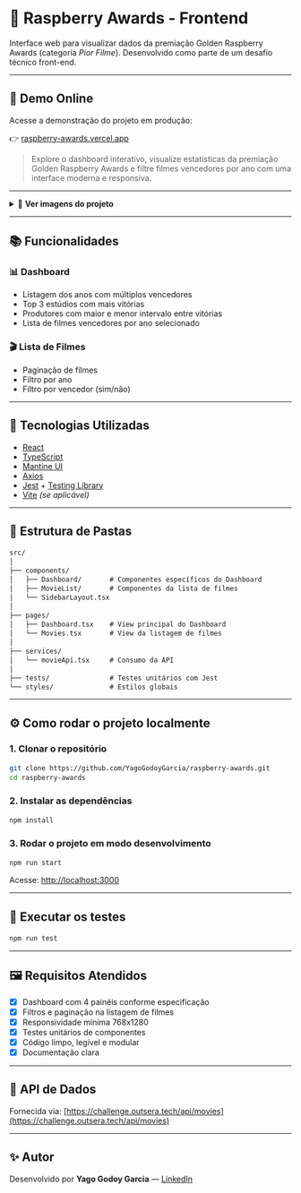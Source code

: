 # 🍿 Raspberry Awards - Frontend

Interface web para visualizar dados da premiação Golden Raspberry Awards (categoria *Pior Filme*). Desenvolvido como parte de um desafio técnico front-end.

---

## 🔗 Demo Online

Acesse a demonstração do projeto em produção:

👉 [raspberry-awards.vercel.app](https://raspberry-awards.vercel.app)

> Explore o dashboard interativo, visualize estatísticas da premiação Golden Raspberry Awards e filtre filmes vencedores por ano com uma interface moderna e responsiva.

---

<details>
  <summary>📸 <strong>Ver imagens do projeto</strong></summary>

<br>

### Dashboard

### Lista de Filmes
![Lista de Filmes Screenshot](./assets/list-preview.png)
</details>

---

## 📚 Funcionalidades

### 📊 Dashboard
- Listagem dos anos com múltiplos vencedores
- Top 3 estúdios com mais vitórias
- Produtores com maior e menor intervalo entre vitórias
- Lista de filmes vencedores por ano selecionado

### 🎬 Lista de Filmes
- Paginação de filmes
- Filtro por ano
- Filtro por vencedor (sim/não)

---

## 🚀 Tecnologias Utilizadas

- [React](https://reactjs.org/)
- [TypeScript](https://www.typescriptlang.org/)
- [Mantine UI](https://mantine.dev/)
- [Axios](https://axios-http.com/)
- [Jest](https://jestjs.io/) + [Testing Library](https://testing-library.com/)
- [Vite](https://vitejs.dev/) *(se aplicável)*

---

## 📁 Estrutura de Pastas

```
src/
│
├── components/
│   ├── Dashboard/       # Componentes específicos do Dashboard
│   ├── MovieList/       # Componentes da lista de filmes
│   └── SidebarLayout.tsx
│
├── pages/
│   ├── Dashboard.tsx    # View principal do Dashboard
│   └── Movies.tsx       # View da listagem de filmes
│
├── services/
│   └── movieApi.tsx     # Consumo da API
│
├── tests/               # Testes unitários com Jest
└── styles/              # Estilos globais
```

---

## ⚙️ Como rodar o projeto localmente

### 1. Clonar o repositório

```bash
git clone https://github.com/YagoGodoyGarcia/raspberry-awards.git
cd raspberry-awards
```

### 2. Instalar as dependências

```bash
npm install
```

### 3. Rodar o projeto em modo desenvolvimento

```bash
npm run start
```

Acesse: [http://localhost:3000](http://localhost:3000)

---

## 🧪 Executar os testes

```bash
npm run test
```

---

## 🖼️ Requisitos Atendidos

- [x] Dashboard com 4 painéis conforme especificação
- [x] Filtros e paginação na listagem de filmes
- [x] Responsividade mínima 768x1280
- [x] Testes unitários de componentes
- [x] Código limpo, legível e modular
- [x] Documentação clara

---

## 🔗 API de Dados

Fornecida via: [https://challenge.outsera.tech/api/movies](https://challenge.outsera.tech/api/movies)

---

## ✨ Autor

Desenvolvido por **Yago Godoy Garcia** — [LinkedIn](https://www.linkedin.com/in/yago-godoy-204016130)